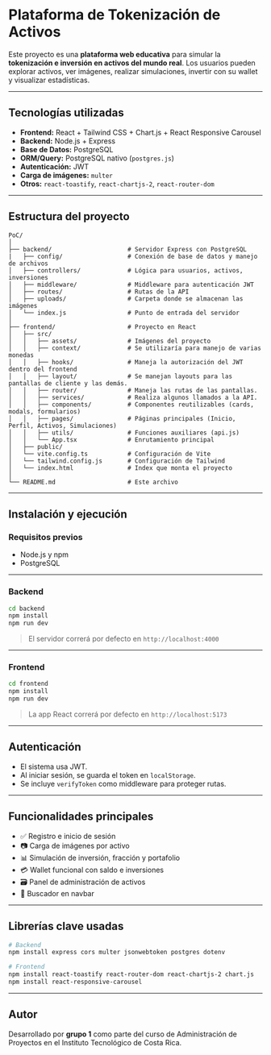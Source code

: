 
# Plataforma de Tokenización de Activos

Este proyecto es una **plataforma web educativa** para simular la **tokenización e inversión en activos del mundo real**. Los usuarios pueden explorar activos, ver imágenes, realizar simulaciones, invertir con su wallet y visualizar estadísticas.

---

## Tecnologías utilizadas

- **Frontend:** React + Tailwind CSS + Chart.js + React Responsive Carousel
- **Backend:** Node.js + Express
- **Base de Datos:** PostgreSQL
- **ORM/Query:** PostgreSQL nativo (`postgres.js`)
- **Autenticación:** JWT
- **Carga de imágenes:** `multer`
- **Otros:** `react-toastify`, `react-chartjs-2`, `react-router-dom`

---

## Estructura del proyecto

```
PoC/
│
├── backend/                     # Servidor Express con PostgreSQL
|   ├── config/                  # Conexión de base de datos y manejo de archivos
│   ├── controllers/             # Lógica para usuarios, activos, inversiones
│   ├── middleware/              # Middleware para autenticación JWT
│   ├── routes/                  # Rutas de la API
│   ├── uploads/                 # Carpeta donde se almacenan las imágenes
│   └── index.js                 # Punto de entrada del servidor
│
├── frontend/                    # Proyecto en React
│   ├── src/
│   │   ├── assets/              # Imágenes del proyecto
│   │   ├── context/             # Se utilizaría para manejo de varias monedas
│   │   ├── hooks/               # Maneja la autorización del JWT dentro del frontend
│   │   ├── layout/              # Se manejan layouts para las pantallas de cliente y las demás.
│   │   ├── router/              # Maneja las rutas de las pantallas.
│   │   ├── services/            # Realiza algunos llamados a la API.
│   │   ├── components/          # Componentes reutilizables (cards, modals, formularios)
│   │   ├── pages/               # Páginas principales (Inicio, Perfil, Activos, Simulaciones)
│   │   ├── utils/               # Funciones auxiliares (api.js)
│   │   └── App.tsx              # Enrutamiento principal
│   ├── public/
│   └── vite.config.ts           # Configuración de Vite
│   └── tailwind.config.js       # Configuración de Tailwind
│   └── index.html               # Index que monta el proyecto
│
└── README.md                    # Este archivo
```

---

## Instalación y ejecución

### Requisitos previos

- Node.js y npm
- PostgreSQL


---

### Backend

```bash
cd backend
npm install
npm run dev
```

> El servidor correrá por defecto en `http://localhost:4000`

---

### Frontend

```bash
cd frontend
npm install
npm run dev
```

> La app React correrá por defecto en `http://localhost:5173`

---

## Autenticación

- El sistema usa JWT.
- Al iniciar sesión, se guarda el token en `localStorage`.
- Se incluye `verifyToken` como middleware para proteger rutas.

---

## Funcionalidades principales

- ✅ Registro e inicio de sesión
- 📷 Carga de imágenes por activo
- 📊 Simulación de inversión, fracción y portafolio
- 💳 Wallet funcional con saldo e inversiones
- 🗃️ Panel de administración de activos
- 🔎 Buscador en navbar

---

## Librerías clave usadas

```bash
# Backend
npm install express cors multer jsonwebtoken postgres dotenv

# Frontend
npm install react-toastify react-router-dom react-chartjs-2 chart.js
npm install react-responsive-carousel
```

---

## Autor

Desarrollado por **grupo 1** como parte del curso de Administración de Proyectos en el Instituto Tecnológico de Costa Rica.


